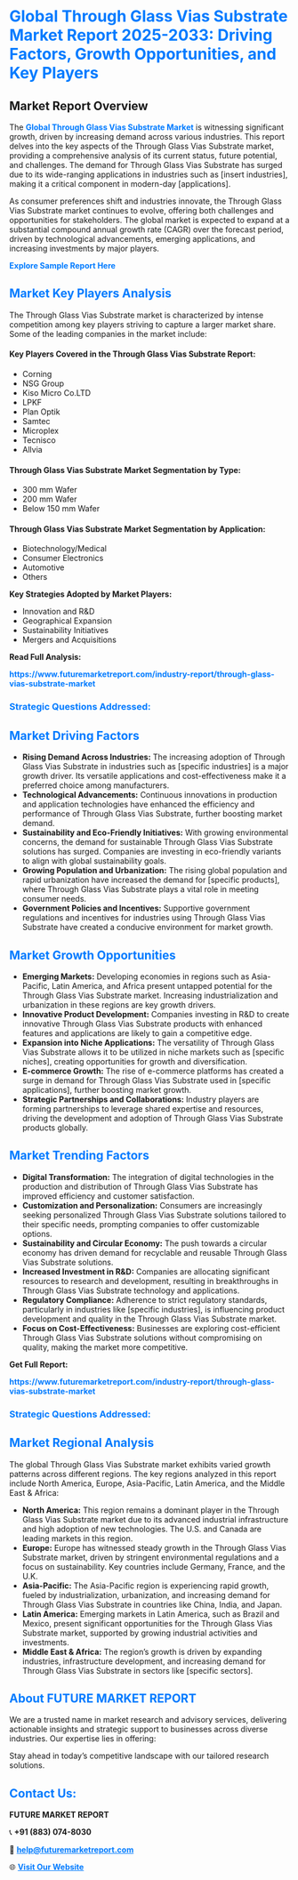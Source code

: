 <h1 style="color: #007BFF;">Global Through Glass Vias Substrate Market Report 2025-2033: Driving Factors, Growth Opportunities, and Key Players</h1>

<section id="overview">
<h2>Market Report Overview</h2>
<p>The <a href="https://www.futuremarketreport.com/industry-report/through-glass-vias-substrate-market" style="color: #007BFF; text-decoration: none;"><strong>Global Through Glass Vias Substrate Market</strong></a> is witnessing significant growth, driven by increasing demand across various industries. This report delves into the key aspects of the Through Glass Vias Substrate market, providing a comprehensive analysis of its current status, future potential, and challenges. The demand for Through Glass Vias Substrate has surged due to its wide-ranging applications in industries such as [insert industries], making it a critical component in modern-day [applications].</p>
<p>As consumer preferences shift and industries innovate, the Through Glass Vias Substrate market continues to evolve, offering both challenges and opportunities for stakeholders. The global market is expected to expand at a substantial compound annual growth rate (CAGR) over the forecast period, driven by technological advancements, emerging applications, and increasing investments by major players.</p>
</section>

<section id="overview">
<p><a href="https://www.futuremarketreport.com/request-sample/reportId=115793" style="color: #007BFF; text-decoration: none;"><strong>Explore Sample Report Here</strong></a></p>
</section>

<section id="key-players">
<h2 style="color: #007BFF;">Market Key Players Analysis</h2>
<p>The Through Glass Vias Substrate market is characterized by intense competition among key players striving to capture a larger market share. Some of the leading companies in the market include:</p>
<h4>Key Players Covered in the Through Glass Vias Substrate Report:</h4>
<ul><li>Corning</li><li>NSG Group</li><li>Kiso Micro Co.LTD</li><li>LPKF</li><li>Plan Optik</li><li>Samtec</li><li>Microplex</li><li>Tecnisco</li><li>Allvia</li></ul>
<h4>Through Glass Vias Substrate Market Segmentation by Type:</h4>
<ul><li>300 mm Wafer</li><li>200 mm Wafer</li><li>Below 150 mm Wafer</li></ul>

<h4>Through Glass Vias Substrate Market Segmentation by Application:</h4>
<ul><li>Biotechnology/Medical</li><li>Consumer Electronics</li><li>Automotive</li><li>Others</li></ul>
<p><strong>Key Strategies Adopted by Market Players:</strong></p>
<ul>
<li>Innovation and R&D</li>
<li>Geographical Expansion</li>
<li>Sustainability Initiatives</li>
<li>Mergers and Acquisitions</li>
</ul>
</section>

<section>
<p><strong>Read Full Analysis: </strong></p><a href="https://www.futuremarketreport.com/industry-report/through-glass-vias-substrate-market" style="color: #007BFF; text-decoration: none;"><strong>https://www.futuremarketreport.com/industry-report/through-glass-vias-substrate-market</strong></a>
<h3 style="color: #007BFF;">Strategic Questions Addressed:</h3>
</section>

<section id="driving-factors">
<h2 style="color: #007BFF;">Market Driving Factors</h2>
<ul>
<li><strong>Rising Demand Across Industries:</strong> The increasing adoption of Through Glass Vias Substrate in industries such as [specific industries] is a major growth driver. Its versatile applications and cost-effectiveness make it a preferred choice among manufacturers.</li>
<li><strong>Technological Advancements:</strong> Continuous innovations in production and application technologies have enhanced the efficiency and performance of Through Glass Vias Substrate, further boosting market demand.</li>
<li><strong>Sustainability and Eco-Friendly Initiatives:</strong> With growing environmental concerns, the demand for sustainable Through Glass Vias Substrate solutions has surged. Companies are investing in eco-friendly variants to align with global sustainability goals.</li>
<li><strong>Growing Population and Urbanization:</strong> The rising global population and rapid urbanization have increased the demand for [specific products], where Through Glass Vias Substrate plays a vital role in meeting consumer needs.</li>
<li><strong>Government Policies and Incentives:</strong> Supportive government regulations and incentives for industries using Through Glass Vias Substrate have created a conducive environment for market growth.</li>
</ul>
</section>

<section id="growth-opportunities">
<h2 style="color: #007BFF;">Market Growth Opportunities</h2>
<ul>
<li><strong>Emerging Markets:</strong> Developing economies in regions such as Asia-Pacific, Latin America, and Africa present untapped potential for the Through Glass Vias Substrate market. Increasing industrialization and urbanization in these regions are key growth drivers.</li>
<li><strong>Innovative Product Development:</strong> Companies investing in R&D to create innovative Through Glass Vias Substrate products with enhanced features and applications are likely to gain a competitive edge.</li>
<li><strong>Expansion into Niche Applications:</strong> The versatility of Through Glass Vias Substrate allows it to be utilized in niche markets such as [specific niches], creating opportunities for growth and diversification.</li>
<li><strong>E-commerce Growth:</strong> The rise of e-commerce platforms has created a surge in demand for Through Glass Vias Substrate used in [specific applications], further boosting market growth.</li>
<li><strong>Strategic Partnerships and Collaborations:</strong> Industry players are forming partnerships to leverage shared expertise and resources, driving the development and adoption of Through Glass Vias Substrate products globally.</li>
</ul>
</section>

<section id="trending-factors">
<h2 style="color: #007BFF;">Market Trending Factors</h2>
<ul>
<li><strong>Digital Transformation:</strong> The integration of digital technologies in the production and distribution of Through Glass Vias Substrate has improved efficiency and customer satisfaction.</li>
<li><strong>Customization and Personalization:</strong> Consumers are increasingly seeking personalized Through Glass Vias Substrate solutions tailored to their specific needs, prompting companies to offer customizable options.</li>
<li><strong>Sustainability and Circular Economy:</strong> The push towards a circular economy has driven demand for recyclable and reusable Through Glass Vias Substrate solutions.</li>
<li><strong>Increased Investment in R&D:</strong> Companies are allocating significant resources to research and development, resulting in breakthroughs in Through Glass Vias Substrate technology and applications.</li>
<li><strong>Regulatory Compliance:</strong> Adherence to strict regulatory standards, particularly in industries like [specific industries], is influencing product development and quality in the Through Glass Vias Substrate market.</li>
<li><strong>Focus on Cost-Effectiveness:</strong> Businesses are exploring cost-efficient Through Glass Vias Substrate solutions without compromising on quality, making the market more competitive.</li>
</ul>
</section>

<section>
<p><strong>Get Full Report: </strong></p><a href="https://www.futuremarketreport.com/industry-report/through-glass-vias-substrate-market" style="color: #007BFF; text-decoration: none;"><strong>https://www.futuremarketreport.com/industry-report/through-glass-vias-substrate-market</strong></a>
<h3 style="color: #007BFF;">Strategic Questions Addressed:</h3>
</section>


<section id="regional-analysis">
<h2 style="color: #007BFF;">Market Regional Analysis</h2>
<p>The global Through Glass Vias Substrate market exhibits varied growth patterns across different regions. The key regions analyzed in this report include North America, Europe, Asia-Pacific, Latin America, and the Middle East & Africa:</p>
<ul>
<li><strong>North America:</strong> This region remains a dominant player in the Through Glass Vias Substrate market due to its advanced industrial infrastructure and high adoption of new technologies. The U.S. and Canada are leading markets in this region.</li>
<li><strong>Europe:</strong> Europe has witnessed steady growth in the Through Glass Vias Substrate market, driven by stringent environmental regulations and a focus on sustainability. Key countries include Germany, France, and the U.K.</li>
<li><strong>Asia-Pacific:</strong> The Asia-Pacific region is experiencing rapid growth, fueled by industrialization, urbanization, and increasing demand for Through Glass Vias Substrate in countries like China, India, and Japan.</li>
<li><strong>Latin America:</strong> Emerging markets in Latin America, such as Brazil and Mexico, present significant opportunities for the Through Glass Vias Substrate market, supported by growing industrial activities and investments.</li>
<li><strong>Middle East & Africa:</strong> The region’s growth is driven by expanding industries, infrastructure development, and increasing demand for Through Glass Vias Substrate in sectors like [specific sectors].</li>
</ul>
</section>

<footer>
<h2 style="color: #007BFF;">About FUTURE MARKET REPORT</h2>
<p>We are a trusted name in market research and advisory services, delivering actionable insights and strategic support to businesses across diverse industries. Our expertise lies in offering:</p>

<p>Stay ahead in today’s competitive landscape with our tailored research solutions.</p>

<h2 style="color: #007BFF;">Contact Us:</h2>
<p><strong>FUTURE MARKET REPORT</strong></p>
<p>📞 <strong>+91 (883) 074-8030</strong></p>
<p>📧 <strong><a href="mailto:help@futuremarketreport.com" style="color: #007BFF;">help@futuremarketreport.com</a></strong></p>
<p>🌐 <strong><a href="https://www.futuremarketreport.com/" style="color: #007BFF;">Visit Our Website</a></strong></p>
</footer>